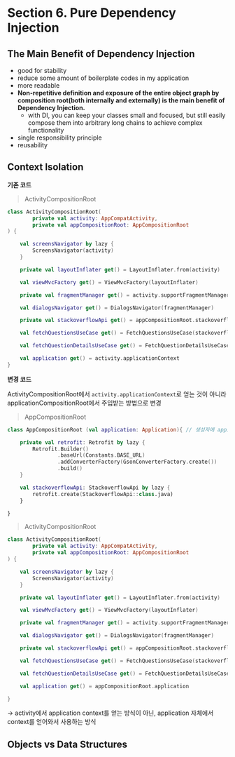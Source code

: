 # Section 6. Pure Dependency Injection

## The Main Benefit of Dependency Injection

- good for stability
- reduce some amount of boilerplate codes in my application
- more readable
- **Non-repetitive definition and exposure of the entire object graph by composition root(both internally and externally) is the main benefit of Dependency Injection.**
  - with DI, you can keep your classes small and focused, but still easily compose them into arbitrary long chains to achieve complex functionality
- single responsibility principle
- reusability



## Context Isolation

**기존 코드**

> ActivityCompositionRoot

```kotlin
class ActivityCompositionRoot(
        private val activity: AppCompatActivity,
        private val appCompositionRoot: AppCompositionRoot
) {

    val screensNavigator by lazy {
        ScreensNavigator(activity)
    }

    private val layoutInflater get() = LayoutInflater.from(activity)

    val viewMvcFactory get() = ViewMvcFactory(layoutInflater)

    private val fragmentManager get() = activity.supportFragmentManager

    val dialogsNavigator get() = DialogsNavigator(fragmentManager)

    private val stackoverflowApi get() = appCompositionRoot.stackoverflowApi

    val fetchQuestionsUseCase get() = FetchQuestionsUseCase(stackoverflowApi)

    val fetchQuestionDetailsUseCase get() = FetchQuestionDetailsUseCase(stackoverflowApi)

  	val application get() = activity.applicationContext
}
```



**변경 코드**

ActivityCompositionRoot에서 `activity.applicationContext`로 얻는 것이 아니라 applicationCompositionRoot에서 주입받는 방법으로 변경

> AppCompositionRoot

```kotlin
class AppCompositionRoot (val application: Application){ // 생성자에 appication 추가

    private val retrofit: Retrofit by lazy {
        Retrofit.Builder()
                .baseUrl(Constants.BASE_URL)
                .addConverterFactory(GsonConverterFactory.create())
                .build()
    }

    val stackoverflowApi: StackoverflowApi by lazy {
        retrofit.create(StackoverflowApi::class.java)
    }

}
```

> ActivityCompositionRoot

```kotlin
class ActivityCompositionRoot(
        private val activity: AppCompatActivity,
        private val appCompositionRoot: AppCompositionRoot
) {

    val screensNavigator by lazy {
        ScreensNavigator(activity)
    }

    private val layoutInflater get() = LayoutInflater.from(activity)

    val viewMvcFactory get() = ViewMvcFactory(layoutInflater)

    private val fragmentManager get() = activity.supportFragmentManager

    val dialogsNavigator get() = DialogsNavigator(fragmentManager)

    private val stackoverflowApi get() = appCompositionRoot.stackoverflowApi

    val fetchQuestionsUseCase get() = FetchQuestionsUseCase(stackoverflowApi)

    val fetchQuestionDetailsUseCase get() = FetchQuestionDetailsUseCase(stackoverflowApi)

    val application get() = appCompositionRoot.application

}
```



-> activity에서 application context를 얻는 방식이 아닌, application 자체에서 context를 얻어와서 사용하는 방식



## Objects vs Data Structures

